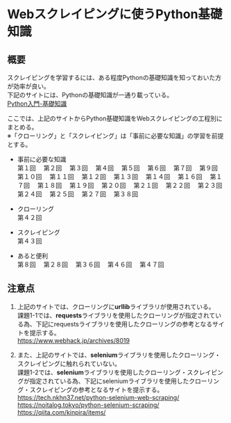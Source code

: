 # Webスクレイピングに使うPython基礎知識
## 概要
スクレイピングを学習するには、ある程度Pythonの基礎知識を知っておいた方が効率が良い。<br> 
下記のサイトには、Pythonの基礎知識が一通り載っている。<br>
[Python入門-基礎知識](https://atmarkit.itmedia.co.jp/ait/subtop/features/di/pybasic_index.html)

ここでは、上記のサイトからPython基礎知識をWebスクレイピングの工程別にまとめる。<br> 
※「クローリング」と「スクレイピング」は「事前に必要な知識」の学習を前提とする。

* 事前に必要な知識<br>
第１回　
第２回　
第３回　
第４回　
第５回　
第６回　
第７回　
第９回　
第１０回　
第１１回　
第１２回　
第１３回　
第１４回　
第１６回　
第１７回　
第１８回　
第１９回　
第２０回　
第２１回　
第２２回　
第２３回　
第２４回　
第２５回　
第２７回　
第３８回

* クローリング<br>
第４２回

* スクレイピング<br>
第４３回

* あると便利<br>
第８回　
第２８回　
第３６回　
第４６回　
第４７回

## 注意点
1. 上記のサイトでは、クローリングに**urllib**ライブラリが使用されている。<br>
課題1-1では、**requests**ライブラリを使用したクローリングが指定されている為、下記にrequestsライブラリを使用したクローリングの参考となるサイトを提示する。<br>
https://www.webhack.jp/archives/8019

2. また、上記のサイトでは、**selenium**ライブラリを使用したクローリング・スクレイピングに触れられていない。<br>
課題1-2では、**selenium**ライブラリを使用したクローリング・スクレイピングが指定されている為、下記にseleniumライブラリを使用したクローリング・スクレイピングの参考となるサイトを提示する。<br>
https://tech.nkhn37.net/python-selenium-web-scraping/<br>
https://noitalog.tokyo/python-selenium-scraping/<br>
https://qiita.com/kinpira/items/
